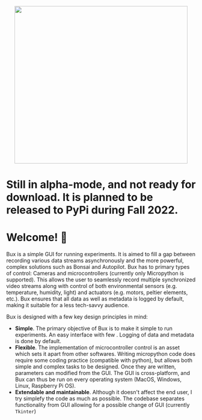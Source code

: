 <p align="center">
  <img width="460" height="420" src="https://user-images.githubusercontent.com/25629697/180643476-d350597e-812e-4438-9f8b-18169b7d8a37.png">
</p>

# Still in alpha-mode, and not ready for download. It is planned to be released to PyPi during Fall 2022.
# Welcome! 🐞
Bux is a simple GUI for running experiments. It is aimed to fill a gap between recording various data streams asynchronously and the more powerful, complex solutions such as Bonsai and Autopilot. Bux has to primary types of control: Cameras and microcontrollers (currently only Micropython is supported). This allows the user to seamlessly record multiple synchronized video streams along with control of both environmental sensors (e.g. temperature, humidity, light) and actuators (e.g. motors, peltier elements, etc.). Bux ensures that all data as well as metadata is logged by default, making it suitable for a less tech-savvy audience.

Bux is designed with a few key design principles in mind:
- **Simple**. The primary objective of Bux is to make it simple to run experiments. An easy interface with few . Logging of data and metadata is done by default. 
- **Flexible**. The implementation of microcontroller control is an asset which sets it apart from other softwares. Writing micropython code does require some coding practice (compatible with python), but allows both simple and complex tasks to be designed. Once they are written, parameters can modified from the GUI. The GUI is cross-platform, and Bux can thus be run on every operating system (MacOS, Windows, Linux, Raspberry Pi OS).
- **Extendable and maintainable**. Although it doesn't affect the end user, I try simplefy the code as much as possible. The codebase separates functionality from GUI allowing for a possible change of GUI (currently `Tkinter`)
